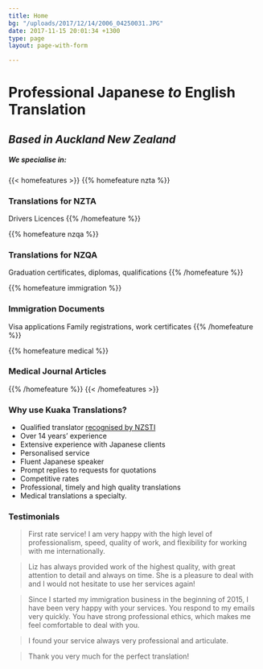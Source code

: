 ```yaml
---
title: Home
bg: "/uploads/2017/12/14/2006_04250031.JPG"
date: 2017-11-15 20:01:34 +1300
type: page
layout: page-with-form

---
```

# Professional Japanese _to_ English Translation

## _Based in Auckland New Zealand_

##### _We specialise in:_
{{< homefeatures >}}
{{% homefeature nzta %}}
### Translations for NZTA
Drivers Licences
{{% /homefeature %}}

{{% homefeature nzqa %}}
### Translations for NZQA
Graduation certificates, diplomas, qualifications
{{% /homefeature %}}

{{% homefeature immigration %}}
### Immigration Documents
Visa applications Family registrations, work certificates
{{% /homefeature %}}

{{% homefeature medical %}}
### Medical Journal Articles
{{% /homefeature %}}
{{< /homefeatures >}}

### Why use Kuaka Translations?

* Qualified translator [recognised by NZSTI](https://www.nzsti.org/)
* Over 14 years’ experience
* Extensive experience with Japanese clients
* Personalised service
* Fluent Japanese speaker
* Prompt replies to requests for quotations
* Competitive rates
* Professional, timely and high quality translations
* Medical translations a specialty.

### Testimonials
> First rate service! I am very happy with the high level of professionalism, speed, quality of work, and flexibility for working with me internationally.

> Liz has always provided work of the highest quality, with great attention to detail and always on time. She is a pleasure to deal with and I would not hesitate to use her services again!

> Since I started my immigration business in the beginning of 2015, I have been very happy with your services. You respond to my emails very quickly. You have strong professional ethics, which makes me feel comfortable to deal with you.

> I found your service always very professional and articulate.

> Thank you very much for the perfect translation!
